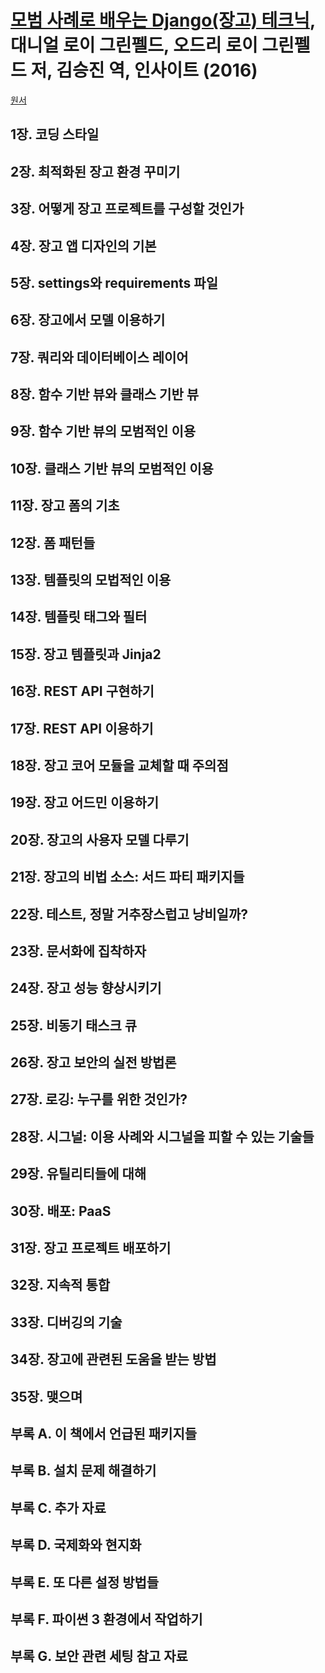 # [모범 사례로 배우는 Django(장고) 테크닉][homepage], 대니얼 로이 그린펠드, 오드리 로이 그린펠드 저, 김승진 역, 인사이트 (2016)

[원서][english_edition]

[homepage]: ???
[english_edition]: https://www.twoscoopspress.com/products/two-scoops-of-django-1-8

## 1장. 코딩 스타일

## 2장. 최적화된 장고 환경 꾸미기

## 3장. 어떻게 장고 프로젝트를 구성할 것인가

## 4장. 장고 앱 디자인의 기본

## 5장. settings와 requirements 파일

## 6장. 장고에서 모델 이용하기

## 7장. 쿼리와 데이터베이스 레이어

## 8장. 함수 기반 뷰와 클래스 기반 뷰

## 9장. 함수 기반 뷰의 모범적인 이용

## 10장. 클래스 기반 뷰의 모범적인 이용

## 11장. 장고 폼의 기초

## 12장. 폼 패턴들

## 13장. 템플릿의 모법적인 이용

## 14장. 템플릿 태그와 필터

## 15장. 장고 템플릿과 Jinja2

## 16장. REST API 구현하기

## 17장. REST API 이용하기

## 18장. 장고 코어 모듈을 교체할 때 주의점

## 19장. 장고 어드민 이용하기

## 20장. 장고의 사용자 모델 다루기

## 21장. 장고의 비법 소스: 서드 파티 패키지들

## 22장. 테스트, 정말 거추장스럽고 낭비일까?

## 23장. 문서화에 집착하자

## 24장. 장고 성능 향상시키기

## 25장. 비동기 태스크 큐

## 26장. 장고 보안의 실전 방법론

## 27장. 로깅: 누구를 위한 것인가?

## 28장. 시그널: 이용 사례와 시그널을 피할 수 있는 기술들

## 29장. 유틸리티들에 대해

## 30장. 배포: PaaS

## 31장. 장고 프로젝트 배포하기

## 32장. 지속적 통합

## 33장. 디버깅의 기술

## 34장. 장고에 관련된 도움을 받는 방법

## 35장. 맺으며

## 부록 A. 이 책에서 언급된 패키지들

## 부록 B. 설치 문제 해결하기

## 부록 C. 추가 자료

## 부록 D. 국제화와 현지화

## 부록 E. 또 다른 설정 방법들

## 부록 F. 파이썬 3 환경에서 작업하기

## 부록 G. 보안 관련 세팅 참고 자료

